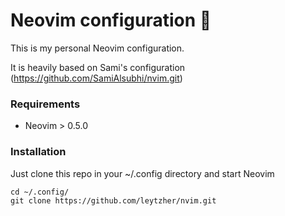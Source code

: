 # Neovim configuration :rocket:

This is my personal Neovim configuration.

It is heavily based on Sami's configuration (https://github.com/SamiAlsubhi/nvim.git)

### Requirements
- Neovim > 0.5.0


### Installation
Just clone this repo in your ~/.config directory and start Neovim
```
cd ~/.config/
git clone https://github.com/leytzher/nvim.git
```


